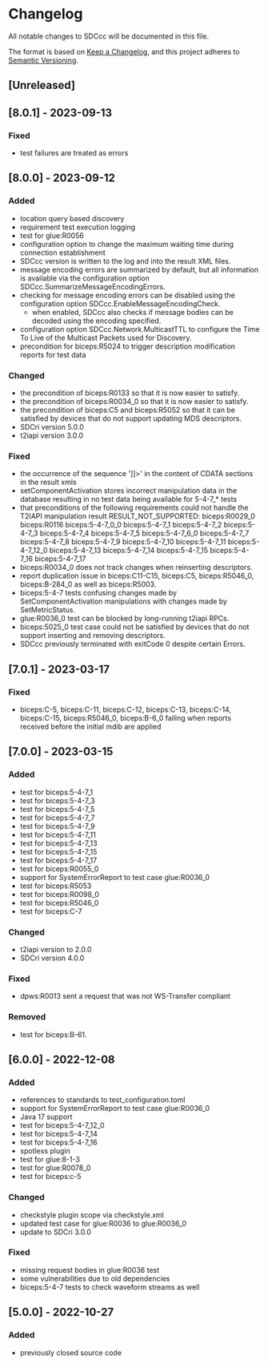 # Changelog
All notable changes to SDCcc will be documented in this file.

The format is based on [Keep a Changelog](https://keepachangelog.com/en/1.0.0/),
and this project adheres to [Semantic Versioning](https://semver.org/spec/v2.0.0.html).

## [Unreleased]

## [8.0.1] - 2023-09-13

### Fixed
- test failures are treated as errors

## [8.0.0] - 2023-09-12

### Added
- location query based discovery
- requirement test execution logging
- test for glue:R0056
- configuration option to change the maximum waiting time during connection establishment
- SDCcc version is written to the log and into the result XML files.
- message encoding errors are summarized by default, but all information is available via the configuration option
  SDCcc.SummarizeMessageEncodingErrors.
- checking for message encoding errors can be disabled using the configuration option SDCcc.EnableMessageEncodingCheck.
  - when enabled, SDCcc also checks if message bodies can be decoded using the encoding specified.
- configuration option SDCcc.Network.MulticastTTL to configure the Time To Live of the Multicast Packets used for Discovery.
- precondition for biceps:R5024 to trigger description modification reports for test data

### Changed
- the precondition of biceps:R0133 so that it is now easier to satisfy.
- the precondition of biceps:R0034_0 so that it is now easier to satisfy.
- the precondition of biceps:C5 and biceps:R5052 so that it can be satisfied by devices that do not support updating
  MDS descriptors.
- SDCri version 5.0.0
- t2iapi version 3.0.0

### Fixed
- the occurrence of the sequence ']]>' in the content of CDATA sections in the result xmls
- setComponentActivation stores incorrect manipulation data in the database resulting in no test data being available for 5-4-7_* tests
- that preconditions of the following requirements could not handle the T2IAPI manipulation result RESULT_NOT_SUPPORTED: biceps:R0029_0 biceps:R0116 biceps:5-4-7_0_0 biceps:5-4-7_1 biceps:5-4-7_2 biceps:5-4-7_3 biceps:5-4-7_4 biceps:5-4-7_5 biceps:5-4-7_6_0 biceps:5-4-7_7 biceps:5-4-7_8 biceps:5-4-7_9 biceps:5-4-7_10 biceps:5-4-7_11 biceps:5-4-7_12_0 biceps:5-4-7_13 biceps:5-4-7_14 biceps:5-4-7_15 biceps:5-4-7_16 biceps:5-4-7_17
- biceps:R0034_0 does not track changes when reinserting descriptors.
- report duplication issue in biceps:C11-C15, biceps:C5, biceps:R5046_0, biceps:B-284_0 as well as biceps:R5003.
- biceps:5-4-7 tests confusing changes made by SetComponentActivation manipulations with changes made by SetMetricStatus.
- glue:R0036_0 test can be blocked by long-running t2iapi RPCs.
- biceps:5025_0 test case could not be satisfied by devices that do not support inserting and removing descriptors.
- SDCcc previously terminated with exitCode 0 despite certain Errors.

## [7.0.1] - 2023-03-17

### Fixed
- biceps:C-5, biceps:C-11, biceps:C-12, biceps:C-13, biceps:C-14, biceps:C-15, biceps:R5046_0, biceps:B-6_0 failing when reports received before the initial mdib are applied

## [7.0.0] - 2023-03-15

### Added
- test for biceps:5-4-7_1
- test for biceps:5-4-7_3
- test for biceps:5-4-7_5
- test for biceps:5-4-7_7
- test for biceps:5-4-7_9
- test for biceps:5-4-7_11
- test for biceps:5-4-7_13
- test for biceps:5-4-7_15
- test for biceps:5-4-7_17
- test for biceps:R0055_0
- support for SystemErrorReport to test case glue:R0036_0
- test for biceps:R5053
- test for biceps:R0098_0
- test for biceps:R5046_0
- test for biceps:C-7

### Changed
- t2iapi version to 2.0.0
- SDCri version 4.0.0

### Fixed
- dpws:R0013 sent a request that was not WS-Transfer compliant

### Removed
- test for biceps:B-61.
 
## [6.0.0] - 2022-12-08

### Added
- references to standards to test_configuration.toml
- support for SystemErrorReport to test case glue:R0036_0
- Java 17 support
- test for biceps:5-4-7_12_0
- test for biceps:5-4-7_14
- test for biceps:5-4-7_16
- spotless plugin
- test for glue:8-1-3
- test for glue:R0078_0
- test for biceps:c-5

### Changed
- checkstyle plugin scope via checkstyle.xml
- updated test case for glue:R0036 to glue:R0036_0
- update to SDCri 3.0.0

### Fixed
- missing request bodies in glue:R0036 test
- some vulnerabilities due to old dependencies
- biceps:5-4-7 tests to check waveform streams as well

## [5.0.0] - 2022-10-27
### Added
- previously closed source code
